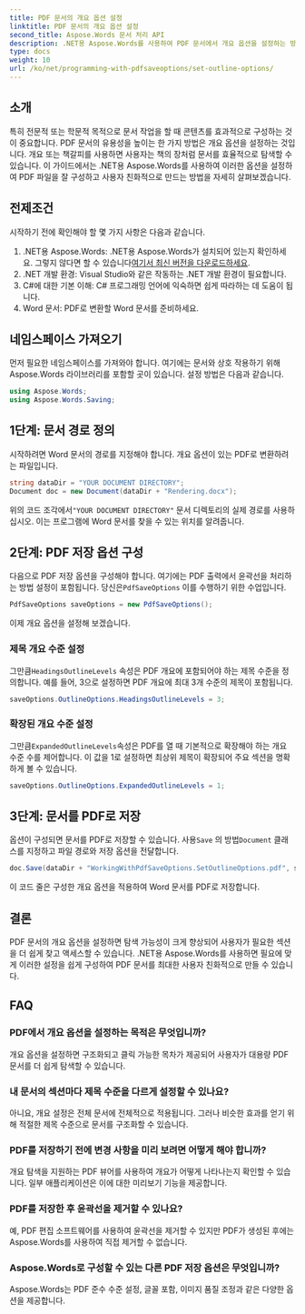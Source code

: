 ```yaml
---
title: PDF 문서의 개요 옵션 설정
linktitle: PDF 문서의 개요 옵션 설정
second_title: Aspose.Words 문서 처리 API
description: .NET용 Aspose.Words를 사용하여 PDF 문서에서 개요 옵션을 설정하는 방법을 알아보세요. 제목 수준과 확장된 개요를 구성하여 PDF 탐색을 향상시킵니다.
type: docs
weight: 10
url: /ko/net/programming-with-pdfsaveoptions/set-outline-options/
---
```

## 소개

특히 전문적 또는 학문적 목적으로 문서 작업을 할 때 콘텐츠를 효과적으로 구성하는 것이 중요합니다. PDF 문서의 유용성을 높이는 한 가지 방법은 개요 옵션을 설정하는 것입니다. 개요 또는 책갈피를 사용하면 사용자는 책의 장처럼 문서를 효율적으로 탐색할 수 있습니다. 이 가이드에서는 .NET용 Aspose.Words를 사용하여 이러한 옵션을 설정하여 PDF 파일을 잘 구성하고 사용자 친화적으로 만드는 방법을 자세히 살펴보겠습니다.

## 전제조건

시작하기 전에 확인해야 할 몇 가지 사항은 다음과 같습니다.

1.  .NET용 Aspose.Words: .NET용 Aspose.Words가 설치되어 있는지 확인하세요. 그렇지 않다면 할 수 있습니다[여기서 최신 버전을 다운로드하세요](https://releases.aspose.com/words/net/).
2. .NET 개발 환경: Visual Studio와 같은 작동하는 .NET 개발 환경이 필요합니다.
3. C#에 대한 기본 이해: C# 프로그래밍 언어에 익숙하면 쉽게 따라하는 데 도움이 됩니다.
4. Word 문서: PDF로 변환할 Word 문서를 준비하세요.

## 네임스페이스 가져오기

먼저 필요한 네임스페이스를 가져와야 합니다. 여기에는 문서와 상호 작용하기 위해 Aspose.Words 라이브러리를 포함할 곳이 있습니다. 설정 방법은 다음과 같습니다.

```csharp
using Aspose.Words;
using Aspose.Words.Saving;
```

## 1단계: 문서 경로 정의

시작하려면 Word 문서의 경로를 지정해야 합니다. 개요 옵션이 있는 PDF로 변환하려는 파일입니다. 

```csharp
string dataDir = "YOUR DOCUMENT DIRECTORY";
Document doc = new Document(dataDir + "Rendering.docx");
```

 위의 코드 조각에서`"YOUR DOCUMENT DIRECTORY"` 문서 디렉토리의 실제 경로를 사용하십시오. 이는 프로그램에 Word 문서를 찾을 수 있는 위치를 알려줍니다.

## 2단계: PDF 저장 옵션 구성

 다음으로 PDF 저장 옵션을 구성해야 합니다. 여기에는 PDF 출력에서 윤곽선을 처리하는 방법 설정이 포함됩니다. 당신은`PdfSaveOptions` 이를 수행하기 위한 수업입니다.

```csharp
PdfSaveOptions saveOptions = new PdfSaveOptions();
```

이제 개요 옵션을 설정해 보겠습니다. 

### 제목 개요 수준 설정

 그만큼`HeadingsOutlineLevels` 속성은 PDF 개요에 포함되어야 하는 제목 수준을 정의합니다. 예를 들어, 3으로 설정하면 PDF 개요에 최대 3개 수준의 제목이 포함됩니다.

```csharp
saveOptions.OutlineOptions.HeadingsOutlineLevels = 3;
```

### 확장된 개요 수준 설정

 그만큼`ExpandedOutlineLevels`속성은 PDF를 열 때 기본적으로 확장해야 하는 개요 수준 수를 제어합니다. 이 값을 1로 설정하면 최상위 제목이 확장되어 주요 섹션을 명확하게 볼 수 있습니다.

```csharp
saveOptions.OutlineOptions.ExpandedOutlineLevels = 1;
```

## 3단계: 문서를 PDF로 저장

 옵션이 구성되면 문서를 PDF로 저장할 수 있습니다. 사용`Save` 의 방법`Document` 클래스를 지정하고 파일 경로와 저장 옵션을 전달합니다.

```csharp
doc.Save(dataDir + "WorkingWithPdfSaveOptions.SetOutlineOptions.pdf", saveOptions);
```

이 코드 줄은 구성한 개요 옵션을 적용하여 Word 문서를 PDF로 저장합니다. 

## 결론

PDF 문서의 개요 옵션을 설정하면 탐색 가능성이 크게 향상되어 사용자가 필요한 섹션을 더 쉽게 찾고 액세스할 수 있습니다. .NET용 Aspose.Words를 사용하면 필요에 맞게 이러한 설정을 쉽게 구성하여 PDF 문서를 최대한 사용자 친화적으로 만들 수 있습니다.

## FAQ

### PDF에서 개요 옵션을 설정하는 목적은 무엇입니까?

개요 옵션을 설정하면 구조화되고 클릭 가능한 목차가 제공되어 사용자가 대용량 PDF 문서를 더 쉽게 탐색할 수 있습니다.

### 내 문서의 섹션마다 제목 수준을 다르게 설정할 수 있나요?

아니요, 개요 설정은 전체 문서에 전체적으로 적용됩니다. 그러나 비슷한 효과를 얻기 위해 적절한 제목 수준으로 문서를 구조화할 수 있습니다.

### PDF를 저장하기 전에 변경 사항을 미리 보려면 어떻게 해야 합니까?

개요 탐색을 지원하는 PDF 뷰어를 사용하여 개요가 어떻게 나타나는지 확인할 수 있습니다. 일부 애플리케이션은 이에 대한 미리보기 기능을 제공합니다.

### PDF를 저장한 후 윤곽선을 제거할 수 있나요?

예, PDF 편집 소프트웨어를 사용하여 윤곽선을 제거할 수 있지만 PDF가 생성된 후에는 Aspose.Words를 사용하여 직접 제거할 수 없습니다.

### Aspose.Words로 구성할 수 있는 다른 PDF 저장 옵션은 무엇입니까?

Aspose.Words는 PDF 준수 수준 설정, 글꼴 포함, 이미지 품질 조정과 같은 다양한 옵션을 제공합니다.